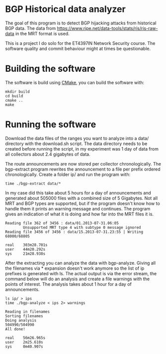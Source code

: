 # BGP Historical data analyzer
The goal of this program is to detect BGP hijacking attacks from historical BGP data. The data from https://www.ripe.net/data-tools/stats/ris/ris-raw-data in the MRT format is used.

This is a project I do solo for the ET4397IN Network Security course. The software quality and commit behaviour might at times be questionable.

# Building the software
The software is build using [CMake](http://www.cmake.org/), you can build the software with:
```
mkdir build
cd build
cmake ..
make
```

# Running the software
Download the data files of the ranges you want to analyze into a data/ directory with the download.sh script. The data directory needs to be created before running the script, in my experiment was 1 day of data from all collectors about 2.4 gigabytes of data.

The route announcements are now stored per collector chronologically. The bgp-extract program rewrites the announcement to a file per prefix ordered chronologically. Create a folder ip/ and run the program with:
```
time ./bgp-extract data/*
```
In my case did this take about 5 hours for a day of announcements and generated about 505000 files with a combined size of 5 Gigabytes. Not all MRT and BGP types are supported, but if the program doesn't know how to handle them it prints an warning message and continues. The program gives an indication of what it is doing and how far into the MRT files it is.
```
Reading file 362 of 3456 : data/01.2013-07-31.06:05
        Unsupported MRT type 4 with subtype 0 message ignored
Reading file 3456 of 3456 : data/15.2013-07-31.23:55 | Writing 68000/68805

real    303m28.701s
user    44m20.292s
sys     21m28.938s
```

After the extracting you can analyze the data with bgp-analyze. Giving all the filenames via * expansion doesn't work anymore so the list of ip prefixes is generated with ls. The actual output is via the error stream, the command below will do an analysis and create a file warnings with the points of interest. The analysis takes about 1 hour for a day of announcements.
```
ls ip/ > ips
time ./bgp-analyze < ips 2> warnings
```

```
Reading in filenames
Sorting filenames
Doing analysis
504990/504990
All done!

real    56m26.965s
user    2m25.610s
sys     0m40.907s
```
